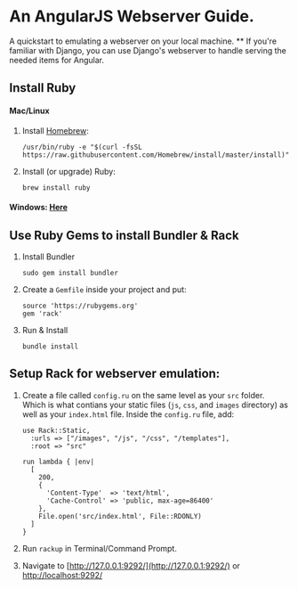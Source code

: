 An AngularJS Webserver Guide. 
======
A quickstart to emulating a webserver on your local machine.  ** If you're familiar with Django, you can use Django's webserver to handle serving the needed items for Angular.


## Install Ruby

#### Mac/Linux
1. Install [Homebrew](http://brew.sh/):
    ```
    /usr/bin/ruby -e "$(curl -fsSL https://raw.githubusercontent.com/Homebrew/install/master/install)"
    ```

2. Install (or upgrade) Ruby:
    ```
    brew install ruby
    ```

#### Windows: [Here](http://rubyinstaller.org/)


## Use Ruby Gems to install Bundler & Rack
1. Install Bundler

    ```
    sudo gem install bundler
    ```


2. Create a `Gemfile` inside your project and put:

    ```
    source 'https://rubygems.org'
    gem 'rack'
    ```

3. Run & Install

    ```
    bundle install
    ```


## Setup Rack for webserver emulation:

1. Create a file called `config.ru` on the same level as your `src` folder. Which is what contians your static files (`js`, `css`, and `images` directory) as well as your `index.html` file. Inside the `config.ru` file, add:
    ```
    use Rack::Static,
      :urls => ["/images", "/js", "/css", "/templates"],
      :root => "src"

    run lambda { |env|
      [
        200,
        {
          'Content-Type'  => 'text/html',
          'Cache-Control' => 'public, max-age=86400'
        },
        File.open('src/index.html', File::RDONLY)
      ]
    }

    ```

2. Run `rackup` in Terminal/Command Prompt.

3. Navigate to [http://127.0.0.1:9292/](http://127.0.0.1:9292/) or [http://localhost:9292/](http://localhost:9292/)